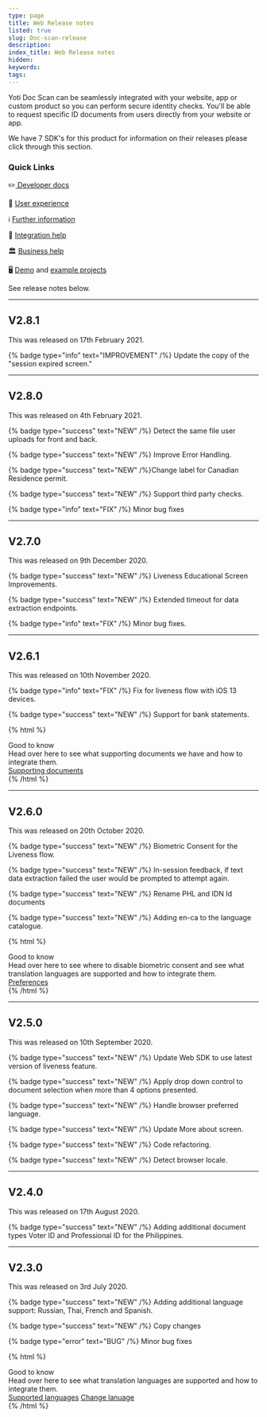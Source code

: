 ```yaml
---
type: page
title: Web Release notes
listed: true
slug: Doc-scan-release
description: 
index_title: Web Release notes
hidden: 
keywords: 
tags: 
---
```


Yoti Doc Scan can be seamlessly integrated with your website, app or custom product so you can perform secure identity checks. You'll be able to request specific ID documents from users directly from your website or app.

We have 7 SDK's for this product for information on their releases please click through this section.

### Quick Links

 ✏️[ Developer docs](https://developers.yoti.com/yoti-doc-scan)

🎨 [User experience](https://developers.yoti.com/yoti-doc-scan/user-experience-docscan)

ℹ️ [Further information](https://business.yoti.com/doc-scan/)

📧 [Integration help](https://app.developerhub.io/sdksupport@yoti.com)

🏛 [Business help](https://www.yoti.com/contact-us/)

🖥 [Demo](https://yoti.world/yoti-doc-scan/) and [example projects](https://developers.yoti.com/yoti-doc-scan/quick-start)

See release notes below.

---

## V2.8.1

This was released on 17th February 2021.

{% badge type="info" text="IMPROVEMENT" /%} Update the copy of the "session expired screen."

---

## V2.8.0

This was released on 4th February 2021.

{% badge type="success" text="NEW" /%} Detect the same file user uploads for front and back.

{% badge type="success" text="NEW" /%} Improve Error Handling.

{% badge type="success" text="NEW" /%}Change label for Canadian Residence permit.

{% badge type="success" text="NEW" /%} Support third party checks.

{% badge type="info" text="FIX" /%} Minor bug fixes

---

## V2.7.0

This was released on 9th December 2020.

{% badge type="success" text="NEW" /%} Liveness Educational Screen Improvements.

{% badge type="success" text="NEW" /%} Extended timeout for data extraction endpoints.

{% badge type="info" text="FIX" /%} Minor bug fixes.

---

## V2.6.1

This was released on 10th November 2020.

{% badge type="info" text="FIX" /%} Fix for liveness flow with iOS 13 devices.

{% badge type="success" text="NEW" /%} Support for bank statements.

{% html %}
<div class="alert-GTK">
    <div class="alert-title" id="GTK">
        Good to know
    </div>
    <div class="alert-text">
        Head over here to see what supporting documents we have and how to integrate them. 
    </div>
    <div class="alert-links"> 
        <a href="https://developers.yoti.com/yoti-doc-scan/document-checking#supporting-documentsn">Supporting documents</a>
   </div>
</div>
{% /html %}

---

## V2.6.0

This was released on 20th October 2020.

{% badge type="success" text="NEW" /%} Biometric Consent for the Liveness flow.

{% badge type="success" text="NEW" /%} In-session feedback, if text data extraction failed the user would be prompted to attempt again.

{% badge type="success" text="NEW" /%} Rename PHL and IDN Id documents

{% badge type="success" text="NEW" /%} Adding en-ca to the language catalogue.

{% html %}
<div class="alert-GTK">
    <div class="alert-title" id="GTK">
        Good to know
    </div>
    <div class="alert-text">
      Head over here to see where to disable biometric consent and see what translation languages are supported and how to integrate them. 
    </div>
    <div class="alert-links"> 
        <a href="https://developers.yoti.com/yoti-doc-scan/preferences">Preferences</a>
   </div>
</div>
{% /html %}

---

## V2.5.0

This was released on 10th September 2020.

{% badge type="success" text="NEW" /%} Update Web SDK to use latest version of liveness feature.

{% badge type="success" text="NEW" /%} Apply drop down control to document selection when more than 4 options presented.

{% badge type="success" text="NEW" /%} Handle browser preferred language.

{% badge type="success" text="NEW" /%} Update More about screen.

{% badge type="success" text="NEW" /%} Code refactoring.

{% badge type="success" text="NEW" /%} Detect browser locale.

---

## V2.4.0

This was released on 17th August 2020.

{% badge type="success" text="NEW" /%} Adding additional document types Voter ID and Professional ID for the Philippines.

---

## V2.3.0

This was released on 3rd July 2020.

{% badge type="success" text="NEW" /%} Adding additional language support: Russian, Thai, French and Spanish.

{% badge type="success" text="NEW" /%} Copy changes

{% badge type="error" text="BUG" /%} Minor bug fixes

{% html %}
<div class="alert-GTK">
    <div class="alert-title" id="GTK">
        Good to know
    </div>
    <div class="alert-text">
        Head over here to see what translation languages are supported and how to integrate them. 
    </div>
    <div class="alert-links"> 
        <a href="https://developers.yoti.com/yoti-doc-scan/render-the-user-view#translation">Supported languages</a>
        <a target="_self" href="https://developers.yoti.com/yoti-doc-scan/preferences">Change lanuage</a>
   </div>
</div>
{% /html %}